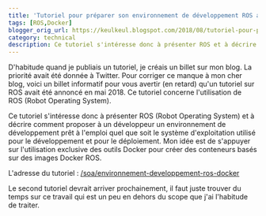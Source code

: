 ```yaml
---
title: 'Tutoriel pour préparer son environnement de développement ROS avec Docker : partie 1'
tags: [ROS,Docker]
blogger_orig_url: https://keulkeul.blogspot.com/2018/08/tutoriel-pour-preparer-son.html
category: technical
description: Ce tutoriel s'intéresse donc à présenter ROS et à décrire comment proposer à un développeur un environnement de développement avec Docker.
---
```


D'habitude quand je publiais un tutoriel, je créais un billet sur mon blog. La priorité avait été donnée à Twitter. Pour corriger ce manque à mon cher blog, voici un billet informatif pour vous avertir (en retard) qu'un tutoriel sur ROS avait été annoncé en mai 2018. Ce tutoriel concerne l'utilisation de ROS (Robot Operating System).

Ce tutoriel s'intéresse donc à présenter ROS (Robot Operating System) et à décrire comment proposer à un développeur un environnement de développement prêt à l'emploi quel que soit le système d'exploitation utilisé pour le développement et pour le déploiement. Mon idée est de s'appuyer sur l'utilisation exclusive des outils Docker pour créer des conteneurs basés sur des images Docker ROS.

L'adresse du tutoriel : [/soa/environnement-developpement-ros-docker](/soa/environnement-developpement-ros-docker)

Le second tutoriel devrait arriver prochainement, il faut juste trouver du temps sur ce travail qui est un peu en dehors du scope que j'ai l'habitude de traiter.
